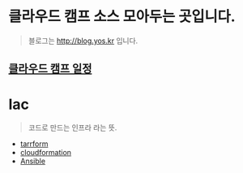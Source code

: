 # 클라우드 캠프 소스 모아두는 곳입니다.
>   블로그는 http://blog.yos.kr  입니다.


## <a href="https://yoskr.notion.site/a5151b379a064af0a3a6b842db6d6609?v=37889e8ef48c42f99e2ce59205236bea">클라우드 캠프 일정</a>


# Iac

> 코드로 만드는 인프라 라는 뜻.

+ <a href="./tarrform">tarrform</a>
+ <a href="./cloudformation">cloudformation</a>
+ <a href="./Ansible">Ansible</a>
